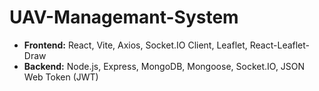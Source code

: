 # UAV-Managemant-System

*   **Frontend:** React, Vite, Axios, Socket.IO Client, Leaflet, React-Leaflet-Draw
*   **Backend:** Node.js, Express, MongoDB, Mongoose, Socket.IO, JSON Web Token (JWT)




